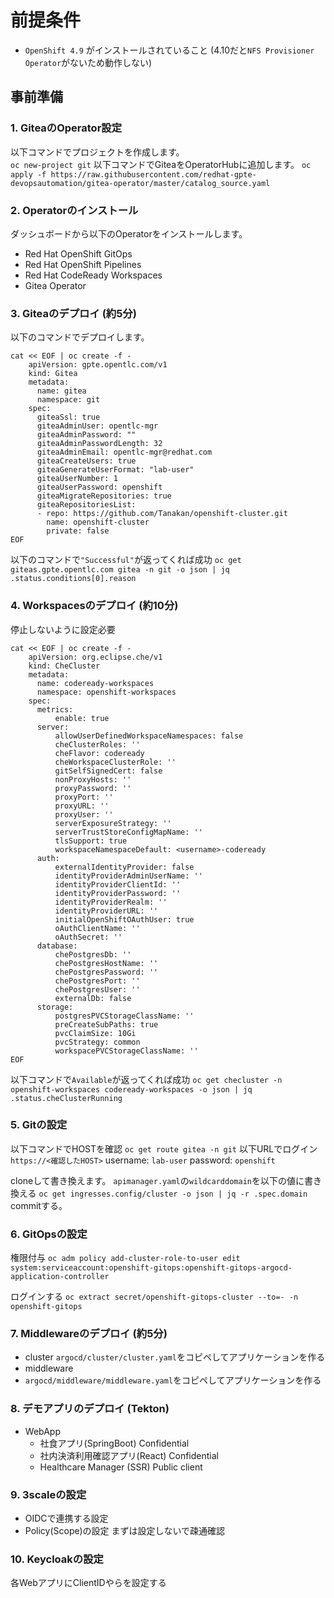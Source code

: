# 前提条件
- `OpenShift 4.9` がインストールされていること
  (4.10だと`NFS Provisioner Operator`がないため動作しない)

## 事前準備

### 1. GiteaのOperator設定
以下コマンドでプロジェクトを作成します。  
`oc new-project git` 
以下コマンドでGiteaをOperatorHubに追加します。 
`oc apply -f https://raw.githubusercontent.com/redhat-gpte-devopsautomation/gitea-operator/master/catalog_source.yaml`

### 2. Operatorのインストール
ダッシュボードから以下のOperatorをインストールします。 
- Red Hat OpenShift GitOps
- Red Hat OpenShift Pipelines
- Red Hat CodeReady Workspaces
- Gitea Operator

### 3. Giteaのデプロイ (約5分)
以下のコマンドでデプロイします。 
```
cat << EOF | oc create -f -
    apiVersion: gpte.opentlc.com/v1
    kind: Gitea
    metadata:
      name: gitea
      namespace: git
    spec:
      giteaSsl: true
      giteaAdminUser: opentlc-mgr
      giteaAdminPassword: ""
      giteaAdminPasswordLength: 32
      giteaAdminEmail: opentlc-mgr@redhat.com
      giteaCreateUsers: true
      giteaGenerateUserFormat: "lab-user"
      giteaUserNumber: 1
      giteaUserPassword: openshift
      giteaMigrateRepositories: true
      giteaRepositoriesList:
      - repo: https://github.com/Tanakan/openshift-cluster.git
        name: openshift-cluster
        private: false
EOF
```

以下のコマンドで`"Successful"`が返ってくれば成功
`oc get giteas.gpte.opentlc.com gitea -n git -o json | jq .status.conditions[0].reason`


### 4. Workspacesのデプロイ (約10分)
停止しないように設定必要
```
cat << EOF | oc create -f -
    apiVersion: org.eclipse.che/v1
    kind: CheCluster
    metadata:
      name: codeready-workspaces
      namespace: openshift-workspaces
    spec:
      metrics:
          enable: true
      server:
          allowUserDefinedWorkspaceNamespaces: false
          cheClusterRoles: ''
          cheFlavor: codeready
          cheWorkspaceClusterRole: ''
          gitSelfSignedCert: false
          nonProxyHosts: ''
          proxyPassword: ''
          proxyPort: ''
          proxyURL: ''
          proxyUser: ''
          serverExposureStrategy: ''
          serverTrustStoreConfigMapName: ''
          tlsSupport: true
          workspaceNamespaceDefault: <username>-codeready
      auth:
          externalIdentityProvider: false
          identityProviderAdminUserName: ''
          identityProviderClientId: ''
          identityProviderPassword: ''
          identityProviderRealm: ''
          identityProviderURL: ''
          initialOpenShiftOAuthUser: true
          oAuthClientName: ''
          oAuthSecret: ''
      database:
          chePostgresDb: ''
          chePostgresHostName: ''
          chePostgresPassword: ''
          chePostgresPort: ''
          chePostgresUser: ''
          externalDb: false
      storage:
          postgresPVCStorageClassName: ''
          preCreateSubPaths: true
          pvcClaimSize: 10Gi
          pvcStrategy: common
          workspacePVCStorageClassName: ''
EOF
```
以下コマンドで`Available`が返ってくれば成功
`oc get checluster -n openshift-workspaces codeready-workspaces -o json | jq .status.cheClusterRunning` 

### 5. Gitの設定
以下コマンドでHOSTを確認
`oc get route gitea -n git`
以下URLでログイン
`https://<確認したHOST>` 
username: `lab-user` 
password: `openshift` 


cloneして書き換えます。 
`apimanager.yaml`の`wildcarddomain`を以下の値に書き換える
`oc get ingresses.config/cluster -o json | jq -r .spec.domain`
commitする。 
 
### 6. GitOpsの設定 
権限付与
`oc adm policy add-cluster-role-to-user edit system:serviceaccount:openshift-gitops:openshift-gitops-argocd-application-controller`

ログインする
`oc extract secret/openshift-gitops-cluster --to=- -n openshift-gitops`

### 7. Middlewareのデプロイ (約5分)
- cluster
  `argocd/cluster/cluster.yaml`をコピペしてアプリケーションを作る
- middleware
- `argocd/middleware/middleware.yaml`をコピペしてアプリケーションを作る 


### 8. デモアプリのデプロイ (Tekton)
- WebApp
  - 社食アプリ(SpringBoot)
      Confidential
  - 社内決済利用確認アプリ(React)
      Confidential
  - Healthcare Manager (SSR)
      Public client

### 9. 3scaleの設定
- OIDCで連携する設定
- Policy(Scope)の設定
  まずは設定しないで疎通確認

### 10. Keycloakの設定
各WebアプリにClientIDやらを設定する
